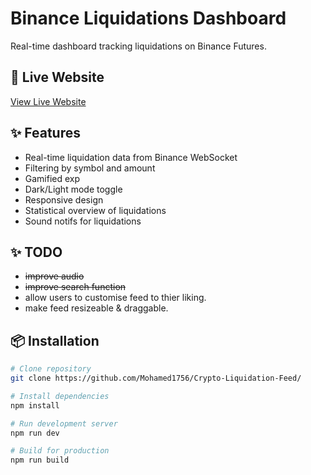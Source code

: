 # Binance Liquidations Dashboard

Real-time dashboard tracking liquidations on Binance Futures.

## 🚀 Live Website
[View Live Website](https://binance-liquidations.netlify.app)

## ✨ Features
- Real-time liquidation data from Binance WebSocket
- Filtering by symbol and amount
- Gamified exp
- Dark/Light mode toggle
- Responsive design
- Statistical overview of liquidations
- Sound notifs for liquidations

## ✨ TODO
- ~~improve audio~~
- ~~improve search function~~
- allow users to customise feed to thier liking.
- make feed resizeable & draggable. 


## 📦 Installation

```bash
# Clone repository
git clone https://github.com/Mohamed1756/Crypto-Liquidation-Feed/

# Install dependencies
npm install

# Run development server
npm run dev

# Build for production
npm run build
